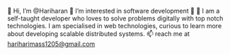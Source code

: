 👋 Hi, I’m @Hariharan 
👀 I’m interested in software development 🥳
🌱 I am a self-taught developer who loves to solve problems digitally with top notch technologies. I am specialised in web technologies, curious to learn more about developing scalable distributed systems.
📫 reach me at hariharimass1205@gmail.com


